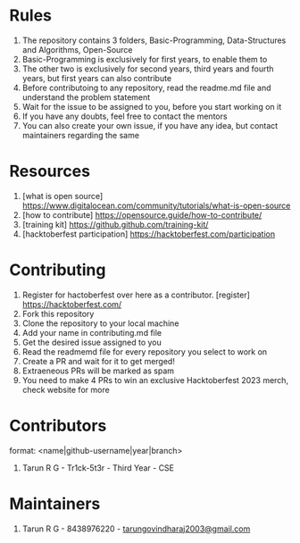 # Rules

1. The repository contains 3 folders, Basic-Programming, Data-Structures and Algorithms, Open-Source
2. Basic-Programming is exclusively for first years, to enable them to
3. The other two is exclusively for second years, third years and fourth years, but first years can also contribute
4. Before contributoing to any repository, read the readme.md file and understand the problem statement
5. Wait for the issue to be assigned to you, before you start working on it
6. If you have any doubts, feel free to contact the mentors
7. You can also create your own issue, if you have any idea, but contact maintainers regarding the same

# Resources

1. [what is open source] https://www.digitalocean.com/community/tutorials/what-is-open-source
2. [how to contribute] https://opensource.guide/how-to-contribute/
3. [training kit] https://github.github.com/training-kit/
4. [hacktoberfest participation] https://hacktoberfest.com/participation

# Contributing

1. Register for hactoberfest over here as a contributor. [register] https://hacktoberfest.com/
2. Fork this repository
3. Clone the repository to your local machine
4. Add your name in contributing.md file
5. Get the desired issue assigned to you
6. Read the readmemd file for every repository you select to work on
7. Create a PR and wait for it to get merged!
8. Extraeneous PRs will be marked as spam
9. You need to make 4 PRs to win an exclusive Hacktoberfest 2023 merch, check website for more

# Contributors

format: <name|github-username|year|branch>

1. Tarun R G - Tr1ck-5t3r - Third Year - CSE

# Maintainers

1. Tarun R G - 8438976220 - tarungovindharaj2003@gmail.com
